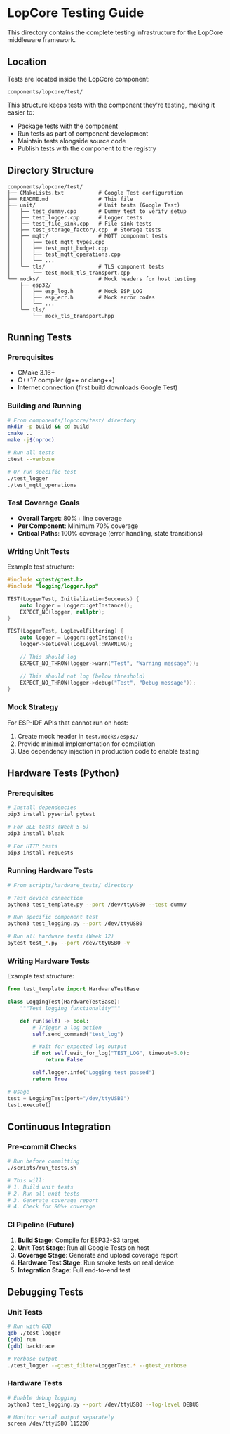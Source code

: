 # LopCore Testing Guide

This directory contains the complete testing infrastructure for the LopCore middleware framework.

## Location

Tests are located inside the LopCore component:

```
components/lopcore/test/
```

This structure keeps tests with the component they're testing, making it easier to:

-   Package tests with the component
-   Run tests as part of component development
-   Maintain tests alongside source code
-   Publish tests with the component to the registry

## Directory Structure

```
components/lopcore/test/
├── CMakeLists.txt           # Google Test configuration
├── README.md                # This file
├── unit/                    # Unit tests (Google Test)
│   ├── test_dummy.cpp       # Dummy test to verify setup
│   ├── test_logger.cpp      # Logger tests
│   ├── test_file_sink.cpp   # File sink tests
│   ├── test_storage_factory.cpp  # Storage tests
│   ├── mqtt/                # MQTT component tests
│   │   ├── test_mqtt_types.cpp
│   │   ├── test_mqtt_budget.cpp
│   │   ├── test_mqtt_operations.cpp
│   │   └── ...
│   └── tls/                 # TLS component tests
│       └── test_mock_tls_transport.cpp
└── mocks/                   # Mock headers for host testing
    ├── esp32/
    │   ├── esp_log.h        # Mock ESP_LOG
    │   ├── esp_err.h        # Mock error codes
    │   └── ...
    └── tls/
        └── mock_tls_transport.hpp

```

## Running Tests

### Prerequisites

-   CMake 3.16+
-   C++17 compiler (g++ or clang++)
-   Internet connection (first build downloads Google Test)

### Building and Running

```bash
# From components/lopcore/test/ directory
mkdir -p build && cd build
cmake ..
make -j$(nproc)

# Run all tests
ctest --verbose

# Or run specific test
./test_logger
./test_mqtt_operations
```

### Test Coverage Goals

-   **Overall Target**: 80%+ line coverage
-   **Per Component**: Minimum 70% coverage
-   **Critical Paths**: 100% coverage (error handling, state transitions)

### Writing Unit Tests

Example test structure:

```cpp
#include <gtest/gtest.h>
#include "logging/logger.hpp"

TEST(LoggerTest, InitializationSucceeds) {
    auto logger = Logger::getInstance();
    EXPECT_NE(logger, nullptr);
}

TEST(LoggerTest, LogLevelFiltering) {
    auto logger = Logger::getInstance();
    logger->setLevel(LogLevel::WARNING);

    // This should log
    EXPECT_NO_THROW(logger->warn("Test", "Warning message"));

    // This should not log (below threshold)
    EXPECT_NO_THROW(logger->debug("Test", "Debug message"));
}
```

### Mock Strategy

For ESP-IDF APIs that cannot run on host:

1. Create mock header in `test/mocks/esp32/`
2. Provide minimal implementation for compilation
3. Use dependency injection in production code to enable testing

## Hardware Tests (Python)

### Prerequisites

```bash
# Install dependencies
pip3 install pyserial pytest

# For BLE tests (Week 5-6)
pip3 install bleak

# For HTTP tests
pip3 install requests
```

### Running Hardware Tests

```bash
# From scripts/hardware_tests/ directory

# Test device connection
python3 test_template.py --port /dev/ttyUSB0 --test dummy

# Run specific component test
python3 test_logging.py --port /dev/ttyUSB0

# Run all hardware tests (Week 12)
pytest test_*.py --port /dev/ttyUSB0 -v
```

### Writing Hardware Tests

Example test structure:

```python
from test_template import HardwareTestBase

class LoggingTest(HardwareTestBase):
    """Test logging functionality"""

    def run(self) -> bool:
        # Trigger a log action
        self.send_command("test_log")

        # Wait for expected log output
        if not self.wait_for_log("TEST_LOG", timeout=5.0):
            return False

        self.logger.info("Logging test passed")
        return True

# Usage
test = LoggingTest(port="/dev/ttyUSB0")
test.execute()
```

## Continuous Integration

### Pre-commit Checks

```bash
# Run before committing
./scripts/run_tests.sh

# This will:
# 1. Build unit tests
# 2. Run all unit tests
# 3. Generate coverage report
# 4. Check for 80%+ coverage
```

### CI Pipeline (Future)

1. **Build Stage**: Compile for ESP32-S3 target
2. **Unit Test Stage**: Run all Google Tests on host
3. **Coverage Stage**: Generate and upload coverage report
4. **Hardware Test Stage**: Run smoke tests on real device
5. **Integration Stage**: Full end-to-end test

## Debugging Tests

### Unit Tests

```bash
# Run with GDB
gdb ./test_logger
(gdb) run
(gdb) backtrace

# Verbose output
./test_logger --gtest_filter=LoggerTest.* --gtest_verbose
```

### Hardware Tests

```bash
# Enable debug logging
python3 test_logging.py --port /dev/ttyUSB0 --log-level DEBUG

# Monitor serial output separately
screen /dev/ttyUSB0 115200
```
